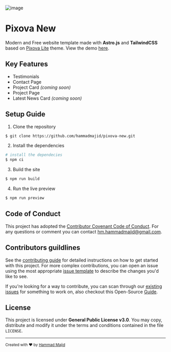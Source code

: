 ![image](https://user-images.githubusercontent.com/67387019/210174478-a184d916-f875-4762-bd36-caef50075a0c.png)
# Pixova New

Modern and Free website template made with **Astro.js** and **TailwindCSS** based on [Pixova Lite](https://colorlib.com/wp/themes/pixova-lite/) theme. View the demo [here](https://pixova-new.vercel.app/home).

## Key Features

- Testimonials
- Contact Page
- Project Card *(coming soon)*
- Project Page
- Latest News Card *(coming soon)*

## Setup Guide

1. Clone the repository
```bash
$ git clone https://github.com/hammadmajid/pixova-new.git
```

2. Install the dependencies
```bash
# install the dependecies
$ npm ci 
```

3. Build the site
```bash
$ npm run build
```

4. Run the live preview
```bash
$ npm run preview
```

## Code of Conduct

This project has adopted the [Contributor Covenant Code of Conduct](./CODE_OF_CONDUCT.md). For any questions or comment you can contact [hm.hammadmajid@gmail.com](mailto:hm.hammadmajid@gmail.com).

## Contributors guildlines

See the [contributing guide](./CONTRIBUTING.md) for detailed instructions on how to get started with this project. For more complex contributions, you can open an issue using the most appropriate [issue template](https://github.com/hammadmajid/pixova-new/issues/new/choose) to describe the changes you'd like to see.

If you're looking for a way to contribute, you can scan through our [existing issues](https://github.com/hammadmajid/pixova-new/issues) for something to work on, also checkout this Open-Source [Guide](https://opensource.guide/).

## License

This project is licensed under **General Public License v3.0**. You may copy, distribute and modify it under the terms and conditions contained in the file `LICENSE`.

---

<sub>Created with :heart: by [Hammad Majid](https://github.com/hammadmajid/)</sub>
